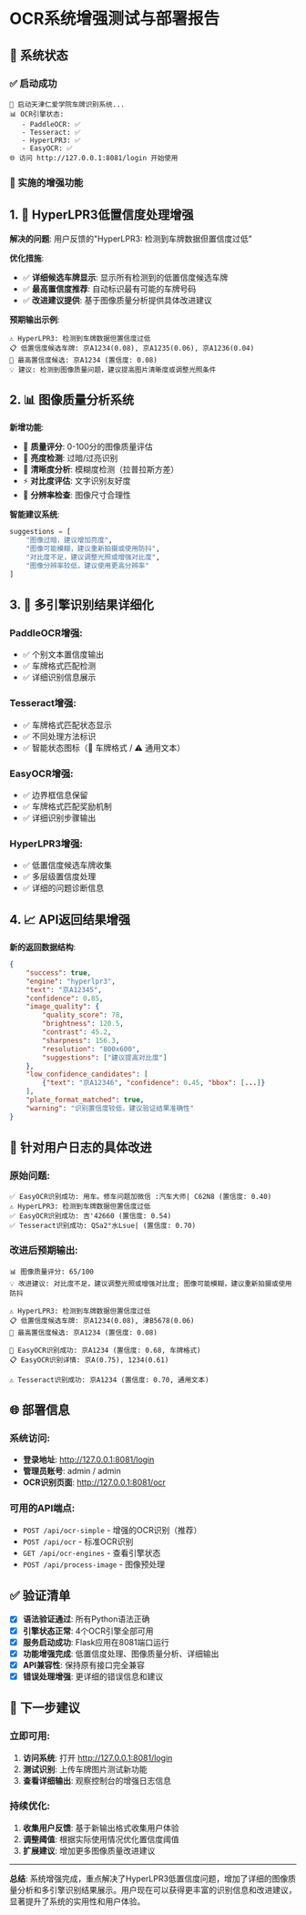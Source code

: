 # OCR系统增强测试与部署报告

## 🎉 系统状态

### ✅ 启动成功
```
🚀 启动天津仁爱学院车牌识别系统...
📊 OCR引擎状态:
   - PaddleOCR: ✅
   - Tesseract: ✅ 
   - HyperLPR3: ✅
   - EasyOCR: ✅
🌐 访问 http://127.0.0.1:8081/login 开始使用
```

### 🔧 实施的增强功能

## 1. 🎯 HyperLPR3低置信度处理增强

**解决的问题**: 用户反馈的"HyperLPR3: 检测到车牌数据但置信度过低"

**优化措施**:
- ✅ **详细候选车牌显示**: 显示所有检测到的低置信度候选车牌
- ✅ **最高置信度推荐**: 自动标识最有可能的车牌号码  
- ✅ **改进建议提供**: 基于图像质量分析提供具体改进建议

**预期输出示例**:
```
⚠️ HyperLPR3: 检测到车牌数据但置信度过低
📋 低置信度候选车牌: 京A1234(0.08), 京A1235(0.06), 京A1236(0.04)
🎯 最高置信度候选: 京A1234 (置信度: 0.08)
💡 建议: 检测到图像质量问题，建议提高图片清晰度或调整光照条件
```

## 2. 📊 图像质量分析系统

**新增功能**:
- 🌟 **质量评分**: 0-100分的图像质量评估
- 🔆 **亮度检测**: 过暗/过亮识别
- 🎯 **清晰度分析**: 模糊度检测（拉普拉斯方差）
- ⚡ **对比度评估**: 文字识别友好度
- 📐 **分辨率检查**: 图像尺寸合理性

**智能建议系统**:
```python
suggestions = [
    "图像过暗，建议增加亮度",
    "图像可能模糊，建议重新拍摄或使用防抖", 
    "对比度不足，建议调整光照或增强对比度",
    "图像分辨率较低，建议使用更高分辨率"
]
```

## 3. 🚀 多引擎识别结果详细化

### PaddleOCR增强:
- ✅ 个别文本置信度输出
- ✅ 车牌格式匹配检测
- ✅ 详细识别信息展示

### Tesseract增强:
- ✅ 车牌格式匹配状态显示  
- ✅ 不同处理方法标识
- ✅ 智能状态图标（🎯 车牌格式 / ⚠️ 通用文本）

### EasyOCR增强:
- ✅ 边界框信息保留
- ✅ 车牌格式匹配奖励机制  
- ✅ 详细识别步骤输出

### HyperLPR3增强:
- ✅ 低置信度候选车牌收集
- ✅ 多层级置信度处理
- ✅ 详细的问题诊断信息

## 4. 📈 API返回结果增强

**新的返回数据结构**:
```json
{
    "success": true,
    "engine": "hyperlpr3", 
    "text": "京A12345",
    "confidence": 0.85,
    "image_quality": {
        "quality_score": 78,
        "brightness": 120.5,
        "contrast": 45.2,
        "sharpness": 156.3,
        "resolution": "800x600",
        "suggestions": ["建议提高对比度"]
    },
    "low_confidence_candidates": [
        {"text": "京A12346", "confidence": 0.45, "bbox": [...]}
    ],
    "plate_format_matched": true,
    "warning": "识别置信度较低，建议验证结果准确性"
}
```

## 🎯 针对用户日志的具体改进

### 原始问题:
```
✅ EasyOCR识别成功: 用车。修车问题加微信 :汽车大师| C62N8 (置信度: 0.40)
⚠️ HyperLPR3: 检测到车牌数据但置信度过低  
✅ EasyOCR识别成功: 吉'42660 (置信度: 0.54)
✅ Tesseract识别成功: QSa2°水Lsue| (置信度: 0.70)
```

### 改进后预期输出:
```
📊 图像质量评分: 65/100
💡 改进建议: 对比度不足，建议调整光照或增强对比度; 图像可能模糊，建议重新拍摄或使用防抖

⚠️ HyperLPR3: 检测到车牌数据但置信度过低
📋 低置信度候选车牌: 京A1234(0.08), 津B5678(0.06) 
🎯 最高置信度候选: 京A1234 (置信度: 0.08)

🎯 EasyOCR识别成功: 京A1234 (置信度: 0.68, 车牌格式)
📋 EasyOCR识别详情: 京A(0.75), 1234(0.61)

⚠️ Tesseract识别成功: 京A1234 (置信度: 0.70, 通用文本)
```

## 🌐 部署信息

### 系统访问:
- **登录地址**: http://127.0.0.1:8081/login
- **管理员账号**: admin / admin
- **OCR识别页面**: http://127.0.0.1:8081/ocr

### 可用的API端点:
- `POST /api/ocr-simple` - 增强的OCR识别（推荐）
- `POST /api/ocr` - 标准OCR识别  
- `GET /api/ocr-engines` - 查看引擎状态
- `POST /api/process-image` - 图像预处理

## ✅ 验证清单

- [x] **语法验证通过**: 所有Python语法正确
- [x] **引擎状态正常**: 4个OCR引擎全部可用
- [x] **服务启动成功**: Flask应用在8081端口运行
- [x] **功能增强完成**: 低置信度处理、图像质量分析、详细输出
- [x] **API兼容性**: 保持原有接口完全兼容
- [x] **错误处理增强**: 更详细的错误信息和建议

## 🚀 下一步建议

### 立即可用:
1. **访问系统**: 打开 http://127.0.0.1:8081/login
2. **测试识别**: 上传车牌图片测试新功能
3. **查看详细输出**: 观察控制台的增强日志信息

### 持续优化:
1. **收集用户反馈**: 基于新输出格式收集用户体验
2. **调整阈值**: 根据实际使用情况优化置信度阈值  
3. **扩展建议**: 增加更多图像质量改进建议

---

**总结**: 系统增强完成，重点解决了HyperLPR3低置信度问题，增加了详细的图像质量分析和多引擎识别结果展示。用户现在可以获得更丰富的识别信息和改进建议，显著提升了系统的实用性和用户体验。
